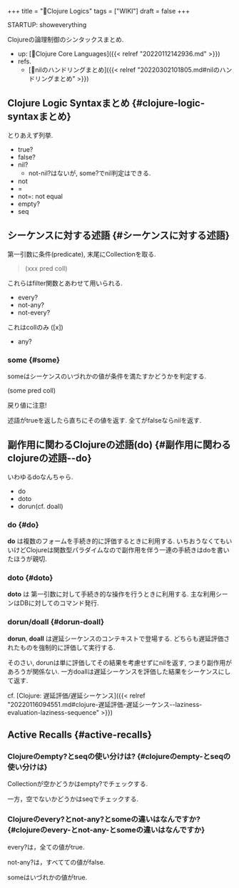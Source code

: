 +++
title = "📝Clojure Logics"
tags = ["WIKI"]
draft = false
+++

STARTUP: showeverything

Clojureの論理制御のシンタックスまとめ.

-   up: [📂Clojure Core Languages]({{< relref "20220112142936.md" >}})
-   refs.
    -   [📝nilのハンドリングまとめ]({{< relref "20220302101805.md#nilのハンドリングまとめ" >}})


## Clojure Logic Syntaxまとめ {#clojure-logic-syntaxまとめ}

とりあえず列挙.

-   true?
-   false?
-   nil?
    -   not-nil?はないが, some?でnil判定はできる.
-   not
-   =
-   not=: not equal
-   empty?
-   seq


## シーケンスに対する述語 {#シーケンスに対する述語}

第一引数に条件(predicate), 末尾にCollectionを取る.

> (xxx pred coll)

これらはfilter関数とあわせて用いられる.

-   every?
-   not-any?
-   not-every?

これはcollのみ ([x])

-   any?


### some {#some}

someはシーケンスのいづれかの値が条件を満たすかどうかを判定する.

(some pred coll)

戻り値に注意!

述語がtrueを返したら直ちにその値を返す. 全てがfalseならnilを返す.


## 副作用に関わるClojureの述語(do) {#副作用に関わるclojureの述語--do}

いわゆるdoなんちゃら.

-   do
-   doto
-   dorun(cf. doall)


### do {#do}

**do** は複数のフォームを手続き的に評価するときに利用する. いちおうなくてもいいけどClojureは関数型パラダイムなので副作用を伴う一連の手続きはdoを書いたほうが親切.


### doto {#doto}

**doto** は 第一引数に対して手続き的な操作を行うときに利用する. 主な利用シーンはDBに対してのコマンド発行.


### dorun/doall {#dorun-doall}

**dorun**, **doall** は遅延シーケンスのコンテキストで登場する. どちらも遅延評価されたものを強制的に評価して実行する.

そのさい, dorunは単に評価してその結果を考慮せずにnilを返す, つまり副作用があろうが関係ない. 一方doallは遅延シーケンスを評価した結果をシーケンスにして返す.

cf. [Clojure: 遅延評価/遅延シーケンス]({{< relref "20220116094551.md#clojure-遅延評価-遅延シーケンス--laziness-evaluation-laziness-sequence" >}})


## Active Recalls {#active-recalls}


### Clojureのempty?とseqの使い分けは? {#clojureのempty-とseqの使い分けは}

Collectionが空かどうかはempty?でチェックする.

一方，空でないかどうかはseqでチェックする.


### Clojureのevery?とnot-any?とsomeの違いはなんですか? {#clojureのevery-とnot-any-とsomeの違いはなんですか}

every?は，全ての値がtrue.

not-any?は，すべてての値がfalse.

someはいづれかの値がtrue.
